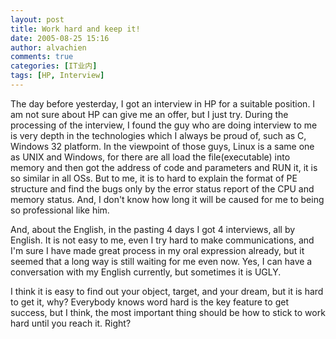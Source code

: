 ```yaml
---
layout: post
title: Work hard and keep it!
date: 2005-08-25 15:16
author: alvachien
comments: true
categories: [IT业内]
tags: [HP, Interview]
---
```


The day before yesterday, I got an interview in HP for a suitable position. I am not sure about HP can give me an offer, but I just try. During the processing of the interview, I found the guy who are doing interview to me is very depth in the technologies which I always be proud of, such as C, Windows 32 platform. In the viewpoint of those guys, Linux is a same one as UNIX and Windows, for there are all load the file(executable) into memory and then got the address of code and parameters and RUN it, it is so similar in all OSs. But to me, it is to hard to explain the format of PE structure and find the bugs only by the error status report of the CPU and memory status. And, I don't know how long it will be caused for me to being so professional like him.

And, about the English, in the pasting 4 days I got 4 interviews, all by English. It is not easy to me, even I try hard to make communications, and I'm sure I have made great process in my oral expression already, but it seemed that a long way is still waiting for me even now. Yes, I can have a conversation with my English currently, but sometimes it is UGLY.

I think it is easy to find out your object, target, and your dream, but it is hard to get it, why? Everybody knows word hard is the key feature to get success, but I think, the most important thing should be how to stick to work hard until you reach it. Right?

